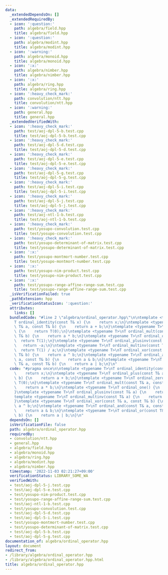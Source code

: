 ```yaml
---
data:
  _extendedDependsOn: []
  _extendedRequiredBy:
  - icon: ':question:'
    path: algebra/field.hpp
    title: algebra/field.hpp
  - icon: ':question:'
    path: algebra/modint.hpp
    title: algebra/modint.hpp
  - icon: ':warning:'
    path: algebra/monoid.hpp
    title: algebra/monoid.hpp
  - icon: ':x:'
    path: algebra/nimber.hpp
    title: algebra/nimber.hpp
  - icon: ':x:'
    path: algebra/ring.hpp
    title: algebra/ring.hpp
  - icon: ':heavy_check_mark:'
    path: convolution/ntt.hpp
    title: convolution/ntt.hpp
  - icon: ':warning:'
    path: general.hpp
    title: general.hpp
  _extendedVerifiedWith:
  - icon: ':heavy_check_mark:'
    path: test/aoj-dpl-5-b.test.cpp
    title: test/aoj-dpl-5-b.test.cpp
  - icon: ':heavy_check_mark:'
    path: test/aoj-dpl-5-d.test.cpp
    title: test/aoj-dpl-5-d.test.cpp
  - icon: ':heavy_check_mark:'
    path: test/aoj-dpl-5-e.test.cpp
    title: test/aoj-dpl-5-e.test.cpp
  - icon: ':heavy_check_mark:'
    path: test/aoj-dpl-5-g.test.cpp
    title: test/aoj-dpl-5-g.test.cpp
  - icon: ':heavy_check_mark:'
    path: test/aoj-dpl-5-i.test.cpp
    title: test/aoj-dpl-5-i.test.cpp
  - icon: ':heavy_check_mark:'
    path: test/aoj-dpl-5-j.test.cpp
    title: test/aoj-dpl-5-j.test.cpp
  - icon: ':heavy_check_mark:'
    path: test/aoj-ntl-1-b.test.cpp
    title: test/aoj-ntl-1-b.test.cpp
  - icon: ':heavy_check_mark:'
    path: test/yosupo-convolution.test.cpp
    title: test/yosupo-convolution.test.cpp
  - icon: ':heavy_check_mark:'
    path: test/yosupo-determinant-of-matrix.test.cpp
    title: test/yosupo-determinant-of-matrix.test.cpp
  - icon: ':x:'
    path: test/yosupo-montmort-number.test.cpp
    title: test/yosupo-montmort-number.test.cpp
  - icon: ':x:'
    path: test/yosupo-nim-product.test.cpp
    title: test/yosupo-nim-product.test.cpp
  - icon: ':x:'
    path: test/yosupo-range-affine-range-sum.test.cpp
    title: test/yosupo-range-affine-range-sum.test.cpp
  _isVerificationFailed: true
  _pathExtension: hpp
  _verificationStatusIcon: ':question:'
  attributes:
    links: []
  bundledCode: "#line 2 \"algebra/ordinal_operator.hpp\"\n\ntemplate <typename T>\n\
    T ordinal_identity(const T& x) {\n    return x;\n}\ntemplate <typename T>\nT ordinal_plus(const\
    \ T& a, const T& b) {\n    return a + b;\n}\ntemplate <typename T>\nT ordinal_zero()\
    \ {\n    return T(0);\n}\ntemplate <typename T>\nT ordinal_mult(const T& a, const\
    \ T& b) {\n    return a * b;\n}\ntemplate <typename T>\nT ordinal_one() {\n  \
    \  return T(1);\n}\ntemplate <typename T>\nT ordinal_plusinv(const T& a) {\n \
    \   return -a;\n}\ntemplate <typename T>\nT ordinal_multinv(const T& a) {\n  \
    \  return T(1) / a;\n}\ntemplate <typename T>\nT ordinal_xor(const T& a, const\
    \ T& b) {\n    return a ^ b;\n}\ntemplate <typename T>\nT ordinal_and(const T&\
    \ a, const T& b) {\n    return a & b;\n}\ntemplate <typename T>\nT ordinal_or(const\
    \ T& a, const T& b) {\n    return a | b;\n}\n"
  code: "#pragma once\n\ntemplate <typename T>\nT ordinal_identity(const T& x) {\n\
    \    return x;\n}\ntemplate <typename T>\nT ordinal_plus(const T& a, const T&\
    \ b) {\n    return a + b;\n}\ntemplate <typename T>\nT ordinal_zero() {\n    return\
    \ T(0);\n}\ntemplate <typename T>\nT ordinal_mult(const T& a, const T& b) {\n\
    \    return a * b;\n}\ntemplate <typename T>\nT ordinal_one() {\n    return T(1);\n\
    }\ntemplate <typename T>\nT ordinal_plusinv(const T& a) {\n    return -a;\n}\n\
    template <typename T>\nT ordinal_multinv(const T& a) {\n    return T(1) / a;\n\
    }\ntemplate <typename T>\nT ordinal_xor(const T& a, const T& b) {\n    return\
    \ a ^ b;\n}\ntemplate <typename T>\nT ordinal_and(const T& a, const T& b) {\n\
    \    return a & b;\n}\ntemplate <typename T>\nT ordinal_or(const T& a, const T&\
    \ b) {\n    return a | b;\n}\n"
  dependsOn: []
  isVerificationFile: false
  path: algebra/ordinal_operator.hpp
  requiredBy:
  - convolution/ntt.hpp
  - general.hpp
  - algebra/field.hpp
  - algebra/monoid.hpp
  - algebra/ring.hpp
  - algebra/modint.hpp
  - algebra/nimber.hpp
  timestamp: '2022-11-03 02:21:27+09:00'
  verificationStatus: LIBRARY_SOME_WA
  verifiedWith:
  - test/aoj-dpl-5-j.test.cpp
  - test/aoj-dpl-5-e.test.cpp
  - test/yosupo-nim-product.test.cpp
  - test/yosupo-range-affine-range-sum.test.cpp
  - test/aoj-ntl-1-b.test.cpp
  - test/yosupo-convolution.test.cpp
  - test/aoj-dpl-5-d.test.cpp
  - test/aoj-dpl-5-i.test.cpp
  - test/yosupo-montmort-number.test.cpp
  - test/yosupo-determinant-of-matrix.test.cpp
  - test/aoj-dpl-5-b.test.cpp
  - test/aoj-dpl-5-g.test.cpp
documentation_of: algebra/ordinal_operator.hpp
layout: document
redirect_from:
- /library/algebra/ordinal_operator.hpp
- /library/algebra/ordinal_operator.hpp.html
title: algebra/ordinal_operator.hpp
---
```

